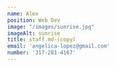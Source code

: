 ```yaml
---
name: Alex
position: Web Dev
image: "/images/sunrise.jpg"
imageAlt: sunrise
title: staff.md-(copy)
email: 'angelica-lopez@gmail.com'
number: '317-281-4167'
---
```

